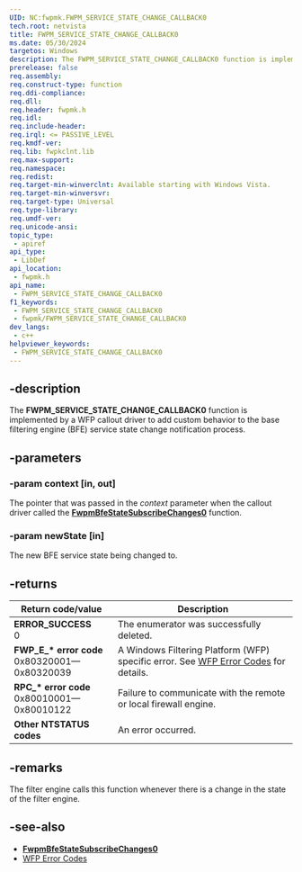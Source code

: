 ```yaml
---
UID: NC:fwpmk.FWPM_SERVICE_STATE_CHANGE_CALLBACK0
tech.root: netvista
title: FWPM_SERVICE_STATE_CHANGE_CALLBACK0
ms.date: 05/30/2024
targetos: Windows
description: The FWPM_SERVICE_STATE_CHANGE_CALLBACK0 function is implemented by a WFP callout driver to add custom behavior to the base filtering engine (BFE) service state change notification process.
prerelease: false
req.assembly: 
req.construct-type: function
req.ddi-compliance: 
req.dll: 
req.header: fwpmk.h
req.idl: 
req.include-header: 
req.irql: <= PASSIVE_LEVEL
req.kmdf-ver: 
req.lib: fwpkclnt.lib
req.max-support: 
req.namespace: 
req.redist: 
req.target-min-winverclnt: Available starting with Windows Vista.
req.target-min-winversvr: 
req.target-type: Universal
req.type-library: 
req.umdf-ver: 
req.unicode-ansi: 
topic_type:
 - apiref
api_type:
 - LibDef
api_location:
 - fwpmk.h
api_name:
 - FWPM_SERVICE_STATE_CHANGE_CALLBACK0
f1_keywords:
 - FWPM_SERVICE_STATE_CHANGE_CALLBACK0
 - fwpmk/FWPM_SERVICE_STATE_CHANGE_CALLBACK0
dev_langs:
 - c++
helpviewer_keywords:
 - FWPM_SERVICE_STATE_CHANGE_CALLBACK0
---
```


## -description

The **FWPM_SERVICE_STATE_CHANGE_CALLBACK0** function is implemented by a WFP callout driver to add custom behavior to the base filtering engine (BFE) service state change notification process.

## -parameters

### -param context [in, out]

The pointer that was passed in the *context* parameter when the callout driver called the **[FwpmBfeStateSubscribeChanges0](nf-fwpmk-fwpmbfestatesubscribechanges0.md)** function.

### -param newState [in]

The new BFE service state being changed to.

## -returns

| Return code/value | Description |
| --- | --- |
| **ERROR_SUCCESS**<br>0 | The enumerator was successfully deleted. |
| **FWP_E_\* error code**<br>0x80320001—0x80320039 | A Windows Filtering Platform (WFP) specific error. See [WFP Error Codes](/windows/win32/fwp/wfp-error-codes) for details. |
| **RPC_\* error code**<br>0x80010001—0x80010122 | Failure to communicate with the remote or local firewall engine. |
| **Other NTSTATUS codes** | An error occurred. |

## -remarks

The filter engine calls this function whenever there is a change in the state of the filter engine.

## -see-also

- **[FwpmBfeStateSubscribeChanges0](nf-fwpmk-fwpmbfestatesubscribechanges0.md)**
- [WFP Error Codes](/windows/win32/fwp/wfp-error-codes)